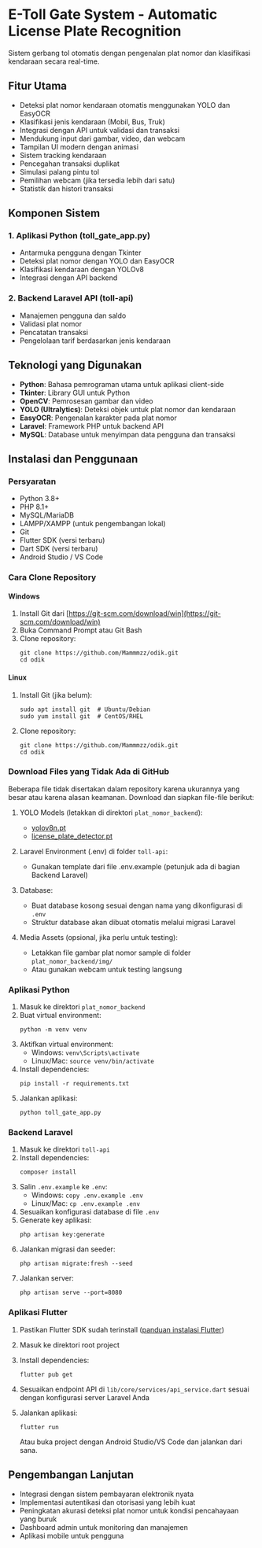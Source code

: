 # E-Toll Gate System - Automatic License Plate Recognition

Sistem gerbang tol otomatis dengan pengenalan plat nomor dan klasifikasi kendaraan secara real-time.

## Fitur Utama

- Deteksi plat nomor kendaraan otomatis menggunakan YOLO dan EasyOCR
- Klasifikasi jenis kendaraan (Mobil, Bus, Truk)
- Integrasi dengan API untuk validasi dan transaksi
- Mendukung input dari gambar, video, dan webcam
- Tampilan UI modern dengan animasi
- Sistem tracking kendaraan
- Pencegahan transaksi duplikat
- Simulasi palang pintu tol
- Pemilihan webcam (jika tersedia lebih dari satu)
- Statistik dan histori transaksi

## Komponen Sistem

### 1. Aplikasi Python (toll_gate_app.py)
- Antarmuka pengguna dengan Tkinter
- Deteksi plat nomor dengan YOLO dan EasyOCR
- Klasifikasi kendaraan dengan YOLOv8
- Integrasi dengan API backend

### 2. Backend Laravel API (toll-api)
- Manajemen pengguna dan saldo
- Validasi plat nomor
- Pencatatan transaksi
- Pengelolaan tarif berdasarkan jenis kendaraan

## Teknologi yang Digunakan

- **Python**: Bahasa pemrograman utama untuk aplikasi client-side
- **Tkinter**: Library GUI untuk Python
- **OpenCV**: Pemrosesan gambar dan video
- **YOLO (Ultralytics)**: Deteksi objek untuk plat nomor dan kendaraan
- **EasyOCR**: Pengenalan karakter pada plat nomor
- **Laravel**: Framework PHP untuk backend API
- **MySQL**: Database untuk menyimpan data pengguna dan transaksi

## Instalasi dan Penggunaan

### Persyaratan
- Python 3.8+
- PHP 8.1+
- MySQL/MariaDB
- LAMPP/XAMPP (untuk pengembangan lokal)
- Git
- Flutter SDK (versi terbaru)
- Dart SDK (versi terbaru)
- Android Studio / VS Code

### Cara Clone Repository

#### Windows
1. Install Git dari [https://git-scm.com/download/win](https://git-scm.com/download/win)
2. Buka Command Prompt atau Git Bash
3. Clone repository:
   ```
   git clone https://github.com/Mammmzz/odik.git
   cd odik
   ```

#### Linux
1. Install Git (jika belum):
   ```
   sudo apt install git  # Ubuntu/Debian
   sudo yum install git  # CentOS/RHEL
   ```
2. Clone repository:
   ```
   git clone https://github.com/Mammmzz/odik.git
   cd odik
   ```

### Download Files yang Tidak Ada di GitHub
Beberapa file tidak disertakan dalam repository karena ukurannya yang besar atau karena alasan keamanan. Download dan siapkan file-file berikut:

1. YOLO Models (letakkan di direktori `plat_nomor_backend`):
   - [yolov8n.pt](https://github.com/ultralytics/assets/releases/download/v0.0.0/yolov8n.pt)
   - [license_plate_detector.pt](https://drive.google.com/uc?id=1YD1dzYOyR9SNGr3ve3T9BAf3W3wZSzXW)

2. Laravel Environment (.env) di folder `toll-api`:
   - Gunakan template dari file .env.example (petunjuk ada di bagian Backend Laravel)

3. Database:
   - Buat database kosong sesuai dengan nama yang dikonfigurasi di `.env`
   - Struktur database akan dibuat otomatis melalui migrasi Laravel

4. Media Assets (opsional, jika perlu untuk testing):
   - Letakkan file gambar plat nomor sample di folder `plat_nomor_backend/img/`
   - Atau gunakan webcam untuk testing langsung
   
### Aplikasi Python
1. Masuk ke direktori `plat_nomor_backend`
2. Buat virtual environment:
   ```
   python -m venv venv
   ```
3. Aktifkan virtual environment:
   - Windows: `venv\Scripts\activate`
   - Linux/Mac: `source venv/bin/activate`
4. Install dependencies:
   ```
   pip install -r requirements.txt
   ```
5. Jalankan aplikasi:
   ```
   python toll_gate_app.py
   ```

### Backend Laravel
1. Masuk ke direktori `toll-api`
2. Install dependencies:
   ```
   composer install
   ```
3. Salin `.env.example` ke `.env`:
   - Windows: `copy .env.example .env`
   - Linux/Mac: `cp .env.example .env`
4. Sesuaikan konfigurasi database di file `.env`
5. Generate key aplikasi:
   ```
   php artisan key:generate
   ```
6. Jalankan migrasi dan seeder:
   ```
   php artisan migrate:fresh --seed
   ```
7. Jalankan server:
   ```
   php artisan serve --port=8080
   ```

### Aplikasi Flutter
1. Pastikan Flutter SDK sudah terinstall ([panduan instalasi Flutter](https://flutter.dev/docs/get-started/install))
2. Masuk ke direktori root project
3. Install dependencies:
   ```
   flutter pub get
   ```
4. Sesuaikan endpoint API di `lib/core/services/api_service.dart` sesuai dengan konfigurasi server Laravel Anda
5. Jalankan aplikasi:
   ```
   flutter run
   ```
   
   Atau buka project dengan Android Studio/VS Code dan jalankan dari sana.

## Pengembangan Lanjutan

- Integrasi dengan sistem pembayaran elektronik nyata
- Implementasi autentikasi dan otorisasi yang lebih kuat
- Peningkatan akurasi deteksi plat nomor untuk kondisi pencahayaan yang buruk
- Dashboard admin untuk monitoring dan manajemen
- Aplikasi mobile untuk pengguna